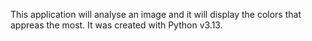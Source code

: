 This application will analyse an image and it will display the colors that appreas the most. It was created with Python v3.13.

